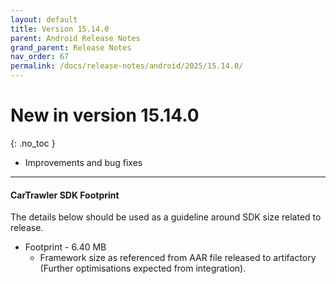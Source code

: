 ```yaml
---
layout: default
title: Version 15.14.0
parent: Android Release Notes
grand_parent: Release Notes
nav_order: 67
permalink: /docs/release-notes/android/2025/15.14.0/
---
```


# New in version 15.14.0

{: .no_toc }

* Improvements and bug fixes


---
#### CarTrawler SDK Footprint

The details below should be used as a guideline around SDK size related to release.
* Footprint - 6.40 MB
  * Framework size as referenced from AAR file released to artifactory (Further optimisations expected from integration).